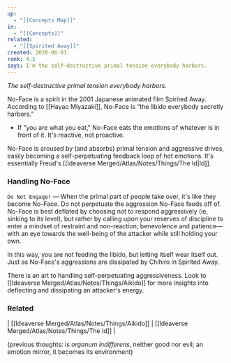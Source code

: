 ```yaml
---
up:
  - "[[Concepts Map]]"
in:
  - "[[Concepts]]"
related:
  - "[[Spirited Away]]"
created: 2020-06-01
rank: 4.5
says: I'm the self-destructive primal tension everybody harbors.
---
```

 *The self-destructive primal tension everybody harbors.*  

No-Face is a spirit in the 2001 Japanese animated film Spirited Away. According to [[Hayao Miyazaki]], No-Face is “the libido everybody secretly harbors.” 

- If "you are what you eat," No-Face eats the emotions of whatever is in front of it. It's reactive, not proactive.

No-Face is aroused by (and absorbs) primal tension and aggressive drives, easily becoming a self-perpetuating feedback loop of hot emotions. It's essentially Freud's [[Ideaverse Merged/Atlas/Notes/Things/The Id|Id]].

### Handling No-Face
`Do Not Engage!` — When the primal part of people take over, it's like they become No-Face. Do not perpetuate the aggression No-Face feeds off of. No-Face is best deflated by choosing not to respond aggressively (ie, sinking to its level), but rather by calling upon your reserves of discipline to enter a mindset of restraint and non-reaction; benevolence and patience—with an eye towards the well-being of the attacker while still holding your own.

In this way, you are not feeding the libido, but letting itself wear itself out. Just as No-Face's aggressions are dissipated by Chihiro in Spirited Away.
 
 There is an art to handling self-perpetuating aggressiveness. 
 Look to [[Ideaverse Merged/Atlas/Notes/Things/Aikido]] for more insights into deflecting and dissipating an attacker's energy.

### Related
| [[Ideaverse Merged/Atlas/Notes/Things/Aikido]] | [[Ideaverse Merged/Atlas/Notes/Things/The Id]] | 

(previous thoughts: is *organum indifferens*, neither good nor evil; an emotion mirror, it becomes its environment)
